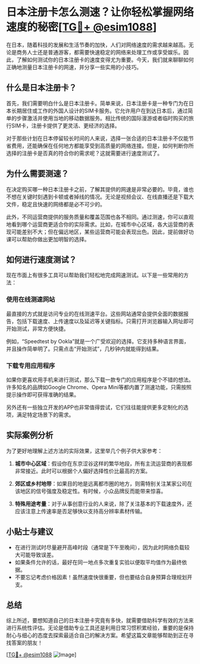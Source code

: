 # 日本注册卡怎么测速？让你轻松掌握网络速度的秘密[[TG💪+ @esim1088](https://t.me/s/esim1088)]

在日本，随着科技的发展和生活节奏的加快，人们对网络速度的需求越来越高。无论是商务人士还是普通游客，都需要快速稳定的网络来处理工作或享受娱乐。因此，了解如何测试你的日本注册卡的速度变得尤为重要。今天，我们就来聊聊如何正确地测量日本注册卡的网速，并分享一些实用的小技巧。

## 什么是日本注册卡？

首先，我们需要明白什么是日本注册卡。简单来说，日本注册卡是一种专门为在日本长期居住或工作的外国人设计的SIM卡服务。它允许用户在到达日本后，通过简单的步骤激活并使用当地的移动数据服务。相比传统的国际漫游或者临时购买的旅行SIM卡，注册卡提供了更灵活、更经济的选择。

对于那些计划在日本停留较长时间的人来说，选择一张合适的日本注册卡不仅能节省费用，还能确保在任何地方都能享受到高质量的网络连接。但是，如何判断你所选择的注册卡是否真的符合你的需求呢？这就需要进行速度测试了。

## 为什么需要测速？

在决定购买哪一种日本注册卡之前，了解其提供的网速是非常必要的。毕竟，谁也不想在关键时刻遇到卡顿或者掉线的情况。无论是视频会议、在线直播还是下载大文件，稳定且快速的网络都是必不可少的。

此外，不同运营商提供的服务质量和覆盖范围也各不相同。通过测速，你可以直观地看到哪个运营商更适合你的实际需求。比如，在城市中心区域，各大运营商的表现可能差别不大；但在偏远地区，某些运营商可能会表现出色。因此，提前做好功课可以帮助你做出更加明智的选择。

## 如何进行速度测试？

现在市面上有很多工具可以帮助我们轻松地完成网速测试。以下是一些常用的方法：

### 使用在线测速网站

最直接的方式就是访问专业的在线测速平台。这些网站通常会提供全面的数据报告，包括下载速度、上传速度以及延迟等关键指标。只需打开浏览器输入网址即可开始测试，非常方便快捷。

例如，“Speedtest by Ookla”就是一个广受欢迎的选择。它支持多种语言界面，并且操作简单明了。只需点击“开始测试”，几秒钟内就能得到结果。

### 下载专用应用程序

如果你更喜欢用手机来进行测试，那么下载一款专门的应用程序是个不错的想法。许多知名的品牌如Google Chrome、Opera Mini等都内置了测速功能，只需按照提示操作即可获得准确的结果。

另外还有一些独立开发的APP也非常值得尝试，它们往往能提供更多定制化的选项，满足特定场景下的需求。

## 实际案例分析

为了更好地理解上述方法的实际效果，这里举几个例子供大家参考：

1. **城市中心区域**：假设你在东京涩谷这样的繁华地段，所有主流运营商的表现都非常接近。此时可以根据个人偏好选择性价比最高的方案。
   
2. **郊区或乡村地带**：如果目的地是远离都市圈的地方，则需特别关注某家公司在该地区的信号强度及稳定性。有时候，小众品牌反而能带来惊喜。

3. **特殊用途考量**：对于从事创意行业的人来说，除了关注基本的下载速度外，还应该注意上传速率是否足够快以支持高分辨率素材传输。

## 小贴士与建议

- 在进行测试时尽量避开高峰时段（通常是下午至晚间），因为此时网络负载较大可能导致误差。
- 如果条件允许的话，最好在同一地点多次重复实验以便取平均值作为最终依据。
- 不要忘记考虑价格因素！虽然速度快很重要，但也要结合自身预算合理规划开支。

## 总结

综上所述，要想知道自己的日本注册卡究竟有多快，就需要借助科学有效的方法来进行系统性评估。无论是借助专业工具还是利用日常习惯积累经验，重要的是保持耐心与细心的态度去探索最适合自己的解决方案。希望这篇文章能够帮助到正在寻找答案的朋友！

[[TG💪+ @esim1088](https://t.me/s/esim1088) ![Image](https://i.postimg.cc/4NQfJmqS/Snipaste-2025-05-13-00-14-12.png)]